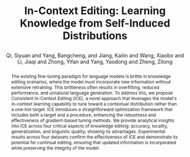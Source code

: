 ---
layout: pub
type: journal
title: >
    In-Context Editing: Learning Knowledge from Self-Induced Distributions
author: Qi, Siyuan and Yang, Bangcheng, and Jiang, Kailin and Wang, Xiaobo and Li, Jiaqi and Zhong, Yifan and Yang, Yaodong and Zheng, Zilong
# abbr: EMNLP'24
correspondence: Qi, Siyuan and Zheng, Zilong
# pdf: https://aclanthology.org/2023.emnlp-main.334.pdf
journal: arXiv
arxiv: 2406.11194
year: 2024
preprint: true
selected: true
code: https://github.com/bigai-ai/ICE
abstract: >
    The existing fine-tuning paradigm for language models is brittle in knowledge editing scenarios, where the model must incorporate new information without extensive retraining. This brittleness often results in overfitting, reduced performance, and unnatural language generation. To address this, we propose Consistent In-Context Editing (ICE), a novel approach that leverages the model's in-context learning capability to tune toward a contextual distribution rather than a one-hot target. ICE introduces a straightforward optimization framework that includes both a target and a procedure, enhancing the robustness and effectiveness of gradient-based tuning methods. We provide analytical insights into ICE across four critical aspects of knowledge editing: accuracy, locality, generalization, and linguistic quality, showing its advantages. Experimental results across four datasets confirm the effectiveness of ICE and demonstrate its potential for continual editing, ensuring that updated information is incorporated while preserving the integrity of the model.
bibtex: >
    @article{qi2024ice,
        title={In-Context Editing: Learning Knowledge from Self-Induced Distributions}, 
        author={Qi, Siyuan and Yang, Bangcheng, and Jiang, Kailin and Wang, Xiaobo and Li, Jiaqi and Zhong, Yifan and Yang, Yaodong and Zheng, Zilong},
        year={2024},
        eprint={2406.11194},
        archivePrefix={arXiv},
        primaryClass={cs.CL},
        url={https://arxiv.org/abs/2406.11194}, 
    }
---